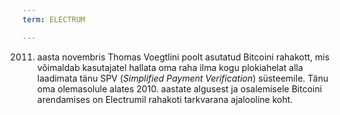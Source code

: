 ```yaml
---
term: ELECTRUM

---
```

2011. aasta novembris Thomas Voegtlini poolt asutatud Bitcoini rahakott, mis võimaldab kasutajatel hallata oma raha ilma kogu plokiahelat alla laadimata tänu SPV (*Simplified Payment Verification*) süsteemile. Tänu oma olemasolule alates 2010. aastate algusest ja osalemisele Bitcoini arendamises on Electrumil rahakoti tarkvarana ajalooline koht.